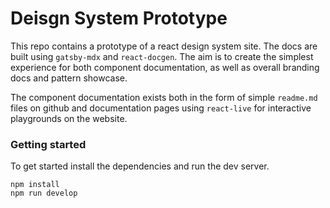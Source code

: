 # Deisgn System Prototype

This repo contains a prototype of a react design system site. The docs are built using `gatsby-mdx` and `react-docgen`. The aim is to create the simplest experience for both component documentation, as well as overall branding docs and pattern showcase.

The component documentation exists both in the form of simple `readme.md` files on github and documentation pages using `react-live` for interactive playgrounds on the website.

### Getting started

To get started install the dependencies and run the dev server.

```
npm install
npm run develop
```
